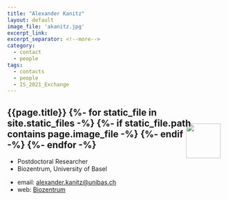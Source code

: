 ```yaml
---
title: "Alexander Kanitz"
layout: default
image_file: 'akanitz.jpg'
excerpt_link:
excerpt_separator: <!--more-->
category:
  - contact
  - people
tags:
  - contacts
  - people
  - IS_2021_Exchange
---
```


<h2>{{page.title}}
{%- for static_file in site.static_files -%}
  {%- if static_file.path contains page.image_file -%}
<img style="float: right; width: 80px; margin-top: -12px; margin-right: 10px; margin-bottom: -50px;" src="{{ static_file.path | relative_url}}" />
  {%- endif -%}
{%- endfor -%}
</h2>

* Postdoctoral Researcher  
* Biozentrum, University of Basel

<!--more-->

* email: [alexander.kanitz@unibas.ch](mailto:alexander.kanitz@unibas.ch)
* web: [Biozentrum](http://www.biozentrum.unibas.ch/)
